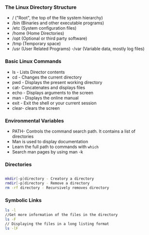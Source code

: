 ### The Linux Directory Structure

- / ("Root", the top of the file system hierarchy)
- /bin  (Binaries and other executable programs)
- /etc (System configuration files)
- /home (Home Directories)
- /opt  (Optional or third party software)
- /tmp (Temporary space)
- /usr (User Related Programs)
-/var (Variable data, mostly log files)


### Basic Linux Commands

- ls - Lists Director contents
- cd - Changes the current directory
- pwd - Displays the present working directory
- cat- Concatenates and displays files
- echo - Displays arguments to the screen
- man - Displays the online manual
- exit - Exit the shell or your current session
- clear- clears the screen

### Environmental Variables

- PATH- Controls the command search path. It contains a list of directories
- Man is used to display documentation
- Learn the full path to commands with ```which```
- Search man pages by using man -k

### Directories

```bash

mkdir[-p]directory - Creatory a directory
rmdir[-p]directory - Remove a directory
rm -rf directory - Recursively removes directory

```

### Symbolic Links

```bash
ls -l
//Get more information of the files in the directory
ls -F
// Displaying the files in a long listing format
ls -lF
```

### 



